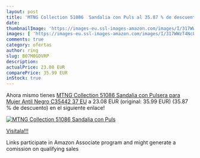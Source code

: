 ```yaml
---
layout: post
title: 'MTNG Collection 51086  Sandalia con Puls al 35.87 % de descuento'
date: 
thumbnailImage: 'https://images-eu.ssl-images-amazon.com/images/I/317WWzT4NcL._SL200_.jpg'
images: [ 'https://images-eu.ssl-images-amazon.com/images/I/317WWzT4NcL._SL200_.jpg' ]
comments: true
category: ofertas
author: ring
slug: B07M8GDVRP
description:
actualPrice: 23.08 EUR
comparePrice: 35.99 EUR
inStock: true
---
```


Ahora mismo tienes [MTNG Collection 51086  Sandalia con Pulsera para Mujer   Antil Negro C35442   37 EU](https://www.amazon.es/dp/B07M8GDVRP/?tag=tolees-21) a 23.08 EUR (original: 35.99 EUR) (35.87 %  de descuento) en el siguiente enlace!

[![MTNG Collection 51086  Sandalia con Puls](https://images-eu.ssl-images-amazon.com/images/I/317WWzT4NcL._SL200_.jpg)](https://www.amazon.es/dp/B07M8GDVRP/?tag=tolees-21)

[Visítala!!!](https://www.amazon.es/dp/B07M8GDVRP/?tag=tolees-21)

Links participate in Amazon Associate program and might generate a comission on qualifying sales
